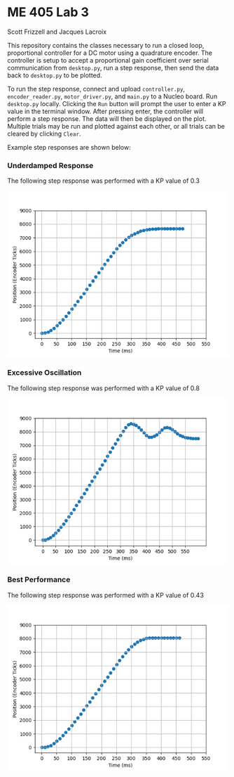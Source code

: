 <h1>ME 405 Lab 3</h1>
Scott Frizzell and Jacques Lacroix

This repository contains the classes necessary to run a closed loop, proportional controller for a DC motor using a quadrature encoder.
The controller is setup to accept a proportional gain coefficient over serial communication from `desktop.py`, run a step response, then send the data back to `desktop.py` to be plotted.

To run the step response, connect and upload `controller.py`, `encoder_reader.py`, `motor_driver.py`, and `main.py` to a Nucleo board. Run `desktop.py` locally. Clicking the `Run` button will prompt the user to enter a KP value in the terminal window. After pressing enter, the controller will perform a step response. The data will then be displayed on the plot. Multiple trials may be run and plotted against each other, or all trials can be cleared by clicking `Clear`.

Example step responses are shown below:

<h3>Underdamped Response</h3>
The following step response was performed with a KP value of 0.3

![image](./UnderdampedResponse.png)

<h3>Excessive Oscillation</h3>
The following step response was performed with a KP value of 0.8

![image](./ExcessiveOscillation.png)

<h3>Best Performance</h3>
The following step response was performed with a KP value of 0.43

![image](./BestPerformance.png)